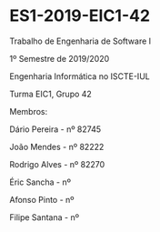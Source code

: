 # ES1-2019-EIC1-42
Trabalho de Engenharia de Software I

1º Semestre de 2019/2020

Engenharia Informática no ISCTE-IUL

Turma EIC1, Grupo 42

Membros:

Dário Pereira - nº 82745

João Mendes - nº 82222

Rodrigo Alves - nº 82270

Éric Sancha - nº 

Afonso Pinto - nº 

Filipe Santana - nº 



